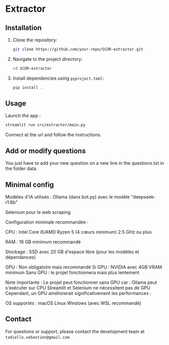 # Extractor

## Installation

1. Clone the repository:
    ```bash
    git clone https://github.com/your-repo/SCOR-extractor.git
    ```
2. Navigate to the project directory:
    ```bash
    cd SCOR-extractor
    ```
3. Install dependencies using `pyproject.toml`:
    ```bash
    pip install .
    ```

## Usage

Launch the app : 
```bash
streamlit run src/extractor/main.py
```

Connect at the url and follow the instructions.

## Add or modify questions

You just have to add your new question on a new line in the questions.txt in the folder data.

## Minimal config

Modèles d'IA utilisés :
Ollama (dans bot.py) avec le modèle "deepseek-r1:8b"

Selenium pour le web scraping

Configuration minimale recommandée :

CPU :
Intel Core i5/AMD Ryzen 5 (4 cœurs minimum)
2.5 GHz ou plus

RAM :
16 GB minimum recommandé

Stockage :
SSD avec 20 GB d'espace libre (pour les modèles et dépendances)

GPU :
Non obligatoire mais recommandé
Si GPU : NVIDIA avec 4GB VRAM minimum
Sans GPU : le projet fonctionnera mais plus lentement

Note importante :
Le projet peut fonctionner sans GPU car :
Ollama peut s'exécuter sur CPU
Streamlit et Selenium ne nécessitent pas de GPU
Cependant, un GPU améliorerait significativement les performances :

OS supportés :
macOS
Linux
Windows (avec WSL recommandé)

## Contact

For questions or support, please contact the development team at `tadiello.sebastien@gmail.com`.